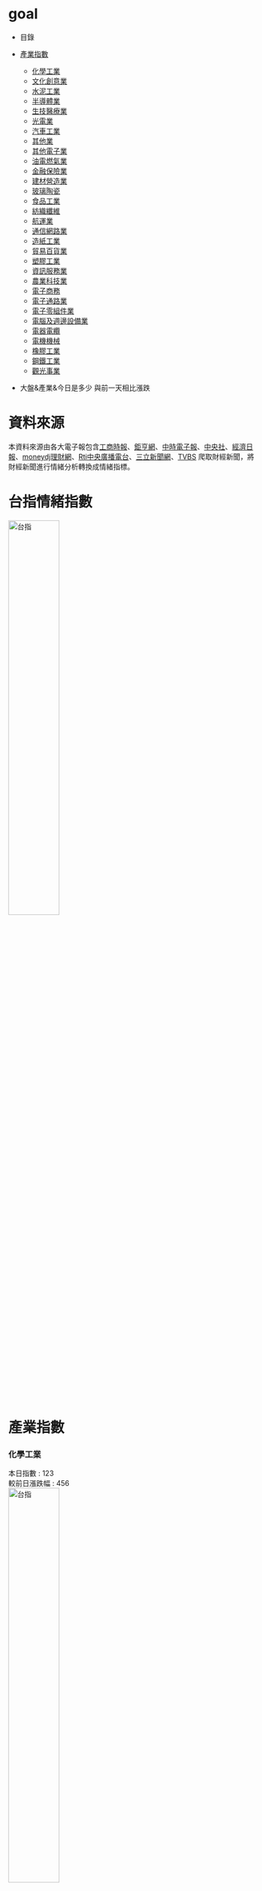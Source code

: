 # goal

- 目錄
- [產業指數](#產業指數)
  - [化學工業](#化學工業)
  - [文化創意業](#文化創意業)
  - [水泥工業](#水泥工業)
  - [半導體業](#半導體業)
  - [生技醫療業](#生技醫療業) 
  - [光電業](#光電業)
  - [汽車工業](#汽車工業)
  - [其他業](#其他業)
  - [其他電子業](#其他電子業)
  - [油電燃氣業](#油電燃氣業)
  - [金融保險業](#金融保險業)
  - [建材營造業](#建材營造業)
  - [玻璃陶瓷](#玻璃陶瓷)
  - [食品工業](#食品工業)
  - [紡織纖維](#紡織纖維)
  - [航運業](#航運業)
  - [通信網路業](#通信網路業)
  - [造紙工業](#造紙工業)
  - [貿易百貨業](#貿易百貨業)
  - [塑膠工業](#塑膠工業)
  - [資訊服務業](#資訊服務業)
  - [農業科技業](#農業科技業)
  - [電子商務](#電子商務)
  - [電子通路業](#電子通路業)
  - [電子零組件業](#電子零組件業)
  - [電腦及週邊設備業](#電腦及週邊設備業)
  - [電器電纜](#電器電纜)
  - [電機機械](#電機機械)
  - [橡膠工業](#橡膠工業)
  - [鋼鐵工業](#鋼鐵工業)
  - [觀光事業](#觀光事業)

- 大盤&產業&今日是多少 與前一天相比漲跌


# 資料來源
  本資料來源由各大電子報包含[工商時報](https://ctee.com.tw/phone)、[鉅亨網](https://www.cnyes.com/)、[中時電子報](https://www.chinatimes.com/?chdtv)、[中央社](https://www.cna.com.tw/)、[經濟日報](https://money.udn.com/money/index)、[moneydj理財網](https://www.moneydj.com/)、[Rti中央廣播電台](https://www.rti.org.tw/)、[三立新聞網](https://www.setn.com/)、[TVBS](https://news.tvbs.com.tw/) 爬取財經新聞，將財經新聞進行情緒分析轉換成情緒指標。


# 台指情緒指數
<img src="https://github.com/ChangWH22/test/blob/main/images/台指.png" width="45%" alt="台指">

# 產業指數
<h3 id="化學工業">化學工業</h3>
本日指數 : 123 <br>
較前日漲跌幅 : 456 <br>
<img src="https://github.com/ChangWH22/test/blob/main/images/化學工業.png" width="45%" alt="台指">


<h3 id="文化創意業">文化創意業</h3>
本日指數 : 123 <br>
較前日漲跌幅 : 456 <br>
<img src="https://github.com/ChangWH22/test/blob/main/images/文化創意業.png" width="45%" alt="台指">



<h3 id="水泥工業">水泥工業</h3>
本日指數 : 123 <br>
較前日漲跌幅 : 456 <br>
<img src="https://github.com/ChangWH22/test/blob/main/images/水泥工業.png" width="45%" alt="台指">

<h3 id="半導體業">半導體業</h3>
本日指數 : 123 <br>
較前日漲跌幅 : 456 <br>
<img src="https://github.com/ChangWH22/test/blob/main/images/半導體業.png" width="45%" alt="台指">

<h3 id="生技醫療業">生技醫療業</h3>
本日指數 : 123 <br>
較前日漲跌幅 : 456 <br>
<img src="https://github.com/ChangWH22/test/blob/main/images/生技醫療業.png" width="45%" alt="台指">

<h3 id="光電業">光電業</h3>
本日指數 : 123 <br>
較前日漲跌幅 : 456 <br>
<img src="https://github.com/ChangWH22/test/blob/main/images/光電業.png" width="45%" alt="台指">

<h3 id="汽車工業">汽車工業</h3>
本日指數 : 123 <br>
較前日漲跌幅 : 456 <br>
<img src="https://github.com/ChangWH22/test/blob/main/images/汽車工業.png" width="45%" alt="台指">

<h3 id="其他業">其他業</h3>
本日指數 : 123 <br>
較前日漲跌幅 : 456 <br>
<img src="https://github.com/ChangWH22/test/blob/main/images/其他業.png" width="45%" alt="台指">

<h3 id="其他電子業">其他電子業</h3>
本日指數 : 123 <br>
較前日漲跌幅 : 456 <br>
<img src="https://github.com/ChangWH22/test/blob/main/images/其他電子業.png" width="45%" alt="台指">

<h3 id="油電燃氣業">油電燃氣業</h3>
本日指數 : 123 <br>
較前日漲跌幅 : 456 <br>
<img src="https://github.com/ChangWH22/test/blob/main/images/油電燃氣業.png" width="45%" alt="台指">

<h3 id="金融保險業">金融保險業</h3>
本日指數 : 123 <br>
較前日漲跌幅 : 456 <br>
<img src="https://github.com/ChangWH22/test/blob/main/images/金融保險業.png" width="45%" alt="台指">

<h3 id="建材營造業">建材營造業</h3>
本日指數 : 123 <br>
較前日漲跌幅 : 456 <br>
<img src="https://github.com/ChangWH22/test/blob/main/images/建材營造業.png" width="45%" alt="台指">

<h3 id="玻璃陶瓷">玻璃陶瓷</h3>
本日指數 : 123 <br>
較前日漲跌幅 : 456 <br>
<img src="https://github.com/ChangWH22/test/blob/main/images/玻璃陶瓷.png" width="45%" alt="台指">


<h3 id="食品工業">食品工業</h3>
本日指數 : 123 <br>
較前日漲跌幅 : 456 <br>
<img src="https://github.com/ChangWH22/test/blob/main/images/食品工業.png" width="45%" alt="台指">

<h3 id="紡織纖維">紡織纖維</h3>
本日指數 : 123 <br>
較前日漲跌幅 : 456 <br>
<img src="https://github.com/ChangWH22/test/blob/main/images/紡織纖維.png" width="45%" alt="台指">

<h3 id="航運業">航運業</h3>
本日指數 : 123 <br>
較前日漲跌幅 : 456 <br>
<img src="https://github.com/ChangWH22/test/blob/main/images/航運業.png" width="45%" alt="台指">

<h3 id="通信網路業">通信網路業</h3>
本日指數 : 123 <br>
較前日漲跌幅 : 456 <br>
<img src="https://github.com/ChangWH22/test/blob/main/images/通信網路業.png" width="45%" alt="台指">

<h3 id="造紙工業">造紙工業</h3>
本日指數 : 123 <br>
較前日漲跌幅 : 456 <br>
<img src="https://github.com/ChangWH22/test/blob/main/images/造紙工業.png" width="45%" alt="台指">

<h3 id="貿易百貨業">貿易百貨業</h3>
本日指數 : 123 <br>
較前日漲跌幅 : 456 <br>
<img src="https://github.com/ChangWH22/test/blob/main/images/貿易百貨業.png" width="45%" alt="台指">

<h3 id="塑膠工業">塑膠工業</h3>
本日指數 : 123 <br>
較前日漲跌幅 : 456 <br>
<img src="https://github.com/ChangWH22/test/blob/main/images/塑膠工業.png" width="45%" alt="台指">

<h3 id="資訊服務業">資訊服務業</h3>
本日指數 : 123 <br>
較前日漲跌幅 : 456 <br>
<img src="https://github.com/ChangWH22/test/blob/main/images/資訊服務業.png" width="45%" alt="台指">

<h3 id="農業科技業">農業科技業</h3>
本日指數 : 123 <br>
較前日漲跌幅 : 456 <br>
<img src="https://github.com/ChangWH22/test/blob/main/images/農業科技業.png" width="45%" alt="台指">

<h3 id="電子商務">電子商務</h3>
本日指數 : 123 <br>
較前日漲跌幅 : 456 <br>
<img src="https://github.com/ChangWH22/test/blob/main/images/電子商務.png" width="45%" alt="台指">

<h3 id="電子通路業">電子通路業</h3>
本日指數 : 123 <br>
較前日漲跌幅 : 456 <br>
<img src="https://github.com/ChangWH22/test/blob/main/images/電子通路業.png" width="45%" alt="台指">

<h3 id="電子零組件業">電子零組件業</h3>
本日指數 : 123 <br>
較前日漲跌幅 : 456 <br>
<img src="https://github.com/ChangWH22/test/blob/main/images/電子零組件業.png" width="45%" alt="台指">

<h3 id="電腦及週邊設備業">電腦及週邊設備業</h3>
本日指數 : 123 <br>
較前日漲跌幅 : 456 <br>
<img src="https://github.com/ChangWH22/test/blob/main/images/電腦及週邊設備業.png" width="45%" alt="台指">

<h3 id="電器電纜">電器電纜</h3>
本日指數 : 123 <br>
較前日漲跌幅 : 456 <br>
<img src="https://github.com/ChangWH22/test/blob/main/images/電器電纜.png" width="45%" alt="台指">

<h3 id="電機機械">電機機械</h3>
本日指數 : 123 <br>
較前日漲跌幅 : 456 <br>
<img src="https://github.com/ChangWH22/test/blob/main/images/電機機械.png" width="45%" alt="台指">

<h3 id="橡膠工業">橡膠工業</h3>
本日指數 : 123 <br>
較前日漲跌幅 : 456 <br>
<img src="https://github.com/ChangWH22/test/blob/main/images/橡膠工業.png" width="45%" alt="台指">

<h3 id="鋼鐵工業">鋼鐵工業</h3>
本日指數 : 123 <br>
較前日漲跌幅 : 456 <br>
<img src="https://github.com/ChangWH22/test/blob/main/images/鋼鐵工業.png" width="45%" alt="台指">

<h3 id="觀光事業">觀光事業</h3>
本日指數 : 123 <br>
較前日漲跌幅 : 456 <br>
<img src="https://github.com/ChangWH22/test/blob/main/images/觀光事業.png" width="45%" alt="台指">





